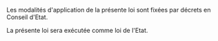 Les modalités d'application de la présente loi sont fixées par décrets en Conseil d'Etat.

La présente loi sera exécutée comme loi de l'Etat.
